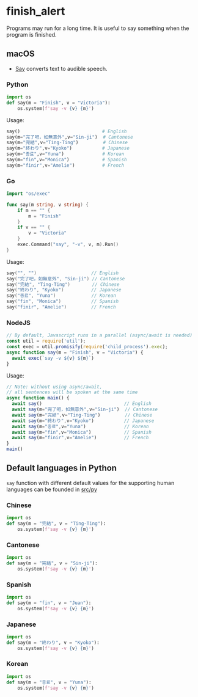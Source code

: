 # finish_alert

Programs may run for a long time. It is useful to say something when the program is finished. 

## macOS

- [Say](https://ss64.com/osx/say.html) converts text to audible speech. 

### Python 

```python
import os
def say(m = "Finish", v = "Victoria"):
    os.system(f'say -v {v} {m}')
```

Usage: 

```python
say()                              # English
say(m="完了吧，如無意外",v="Sin-ji")  # Cantonese
say(m="完結",v="Ting-Ting")         # Chinese
say(m="終わり",v="Kyoko")           # Japanese
say(m="종료",v="Yuna")              # Korean
say(m="fin",v="Monica")            # Spanish
say(m="finir",v="Amelie")          # French
```

### Go 

```go
import "os/exec"

func say(m string, v string) {
	if m == "" {
		m = "Finish"
	}
	if v == "" {
		v = "Victoria"
	}
	exec.Command("say", "-v", v, m).Run()
}
```

Usage: 
```go
say("", "")                    // English
say("完了吧，如無意外", "Sin-ji") // Cantonese
say("完結", "Ting-Ting")        // Chinese
say("終わり", "Kyoko")          // Japanese
say("종료", "Yuna")             // Korean
say("fin", "Monica")           // Spanish
say("finir", "Amelie")         // French
```

### NodeJS

```js
// By default, Javascript runs in a parallel (async/await is needed)
const util = require('util');
const exec = util.promisify(require('child_process').exec);
async function say(m = "Finish", v = "Victoria") {
  await exec(`say -v ${v} ${m}`) 
}
```

Usage:
```js
// Note: without using async/await, 
// all sentences will be spoken at the same time
async function main() {
  await say()                              // English
  await say(m="完了吧，如無意外",v="Sin-ji")  // Cantonese
  await say(m="完結",v="Ting-Ting")         // Chinese
  await say(m="終わり",v="Kyoko")           // Japanese
  await say(m="종료",v="Yuna")              // Korean
  await say(m="fin",v="Monica")            // Spanish
  await say(m="finir",v="Amelie")          // French
}
main()
```

## Default languages in Python

`say` function with different default values for the supporting human languages can be founded in [src/py](src/py)

### Chinese
```python
import os
def say(m = "完結", v = "Ting-Ting"):
    os.system(f'say -v {v} {m}')
```

### Cantonese

```python
import os
def say(m = "完結", v = "Sin-ji"):
    os.system(f'say -v {v} {m}')
```

### Spanish
```python
import os
def say(m = "fin", v = "Juan"):
    os.system(f'say -v {v} {m}')
```

### Japanese
```python
import os
def say(m = "終わり", v = "Kyoko"):
    os.system(f'say -v {v} {m}')
```

### Korean
```python
import os
def say(m = "종료", v = "Yuna"):
    os.system(f'say -v {v} {m}')
```
   